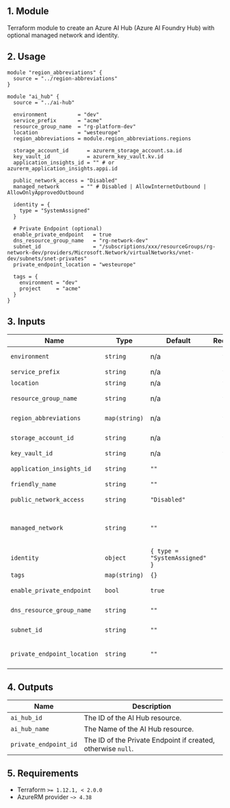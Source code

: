 ## 1. Module
Terraform module to create an Azure AI Hub (Azure AI Foundry Hub) with optional managed network and identity.

## 2. Usage
```hcl
module "region_abbreviations" {
  source = "../region-abbreviations"
}

module "ai_hub" {
  source = "../ai-hub"

  environment          = "dev"
  service_prefix       = "acme"
  resource_group_name  = "rg-platform-dev"
  location             = "westeurope"
  region_abbreviations = module.region_abbreviations.regions

  storage_account_id      = azurerm_storage_account.sa.id
  key_vault_id            = azurerm_key_vault.kv.id
  application_insights_id = "" # or azurerm_application_insights.appi.id

  public_network_access = "Disabled"
  managed_network       = "" # Disabled | AllowInternetOutbound | AllowOnlyApprovedOutbound

  identity = {
    type = "SystemAssigned"
  }

  # Private Endpoint (optional)
  enable_private_endpoint   = true
  dns_resource_group_name   = "rg-network-dev"
  subnet_id                 = "/subscriptions/xxx/resourceGroups/rg-network-dev/providers/Microsoft.Network/virtualNetworks/vnet-dev/subnets/snet-privates"
  private_endpoint_location = "westeurope"

  tags = {
    environment = "dev"
    project     = "acme"
  }
}
```

## 3. Inputs
| Name | Type | Default | Required | Description |
|------|------|---------|:--------:|-------------|
| `environment` | `string` | n/a | yes | Environment project (dev, qua or prd). |
| `service_prefix` | `string` | n/a | yes | Prefix or name of the project. |
| `location` | `string` | n/a | yes | Azure region. |
| `resource_group_name` | `string` | n/a | yes | Resource group in which to create the AI Hub. |
| `region_abbreviations` | `map(string)` | n/a | yes | Map of Azure locations to abbreviations. |
| `storage_account_id` | `string` | n/a | yes | ID of an existing Storage Account. |
| `key_vault_id` | `string` | n/a | yes | ID of an existing Key Vault. |
| `application_insights_id` | `string` | `""` | no | Optional Application Insights resource ID. |
| `friendly_name` | `string` | `""` | no | Optional friendly display name. |
| `public_network_access` | `string` | `"Disabled"` | no | Public network access (Enabled, Disabled). |
| `managed_network` | `string` | `""` | no | Managed network isolation mode (Disabled, AllowInternetOutbound, AllowOnlyApprovedOutbound). |
| `identity` | `object` | `{ type = "SystemAssigned" }` | no | Managed identity configuration. |
| `tags` | `map(string)` | `{}` | no | Optional tags. |
| `enable_private_endpoint` | `bool` | `true` | no | Create a private endpoint to resource |
| `dns_resource_group_name` | `string` | `""` | no | DNS zone for the private endpoint. |
| `subnet_id` | `string` | `""` | no | Subnet ID for the private endpoint. |
| `private_endpoint_location` | `string` | `""` | no | Location to deploy the Private Endpoint. If empty, falls back to module location. |

## 4. Outputs
| Name | Description |
|------|-------------|
| `ai_hub_id` | The ID of the AI Hub resource. |
| `ai_hub_name` | The Name of the AI Hub resource. |
| `private_endpoint_id` | The ID of the Private Endpoint if created, otherwise `null`. |

## 5. Requirements
- Terraform `>= 1.12.1, < 2.0.0`
- AzureRM provider `~> 4.38`
